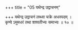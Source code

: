 +++
title = "05 यथेन्द्र उद्वाचनम्"

+++
यथेन्द्र उद्वाचनं लब्ध्वा चक्रे अधस्पदम् ।  
कृण्वे ऽमुमधरं तथा शश्वतीभ्यः समाभ्यः ॥ १० ॥